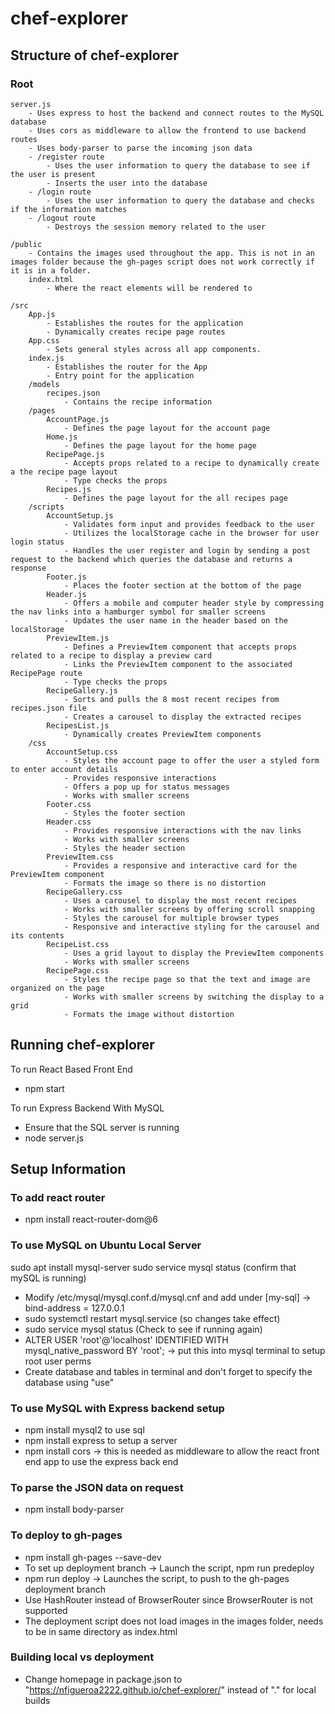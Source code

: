 # chef-explorer

## Structure of chef-explorer

### Root
    server.js
        - Uses express to host the backend and connect routes to the MySQL database
        - Uses cors as middleware to allow the frontend to use backend routes
        - Uses body-parser to parse the incoming json data
        - /register route
            - Uses the user information to query the database to see if the user is present
            - Inserts the user into the database
        - /login route
            - Uses the user information to query the database and checks if the information matches 
        - /logout route 
            - Destroys the session memory related to the user
    
    /public 
        - Contains the images used throughout the app. This is not in an images folder because the gh-pages script does not work correctly if it is in a folder.
        index.html
            - Where the react elements will be rendered to

    /src
        App.js
            - Establishes the routes for the application 
            - Dynamically creates recipe page routes
        App.css 
            - Sets general styles across all app components.
        index.js
            - Establishes the router for the App
            - Entry point for the application
        /models
            recipes.json
                - Contains the recipe information
        /pages 
            AccountPage.js
                - Defines the page layout for the account page
            Home.js
                - Defines the page layout for the home page
            RecipePage.js
                - Accepts props related to a recipe to dynamically create a the recipe page layout
                - Type checks the props
            Recipes.js
                - Defines the page layout for the all recipes page
        /scripts
            AccountSetup.js
                - Validates form input and provides feedback to the user
                - Utilizes the localStorage cache in the browser for user login status
                - Handles the user register and login by sending a post request to the backend which queries the database and returns a response
            Footer.js
                - Places the footer section at the bottom of the page
            Header.js
                - Offers a mobile and computer header style by compressing the nav links into a hamburger symbol for smaller screens
                - Updates the user name in the header based on the localStorage
            PreviewItem.js
                - Defines a PreviewItem component that accepts props related to a recipe to display a preview card
                - Links the PreviewItem component to the associated RecipePage route
                - Type checks the props
            RecipeGallery.js
                - Sorts and pulls the 8 most recent recipes from recipes.json file
                - Creates a carousel to display the extracted recipes
            RecipesList.js
                - Dynamically creates PreviewItem components
        /css
            AccountSetup.css
                - Styles the account page to offer the user a styled form to enter account details
                - Provides responsive interactions
                - Offers a pop up for status messages
                - Works with smaller screens
            Footer.css
                - Styles the footer section 
            Header.css
                - Provides responsive interactions with the nav links
                - Works with smaller screens
                - Styles the header section
            PreviewItem.css
                - Provides a responsive and interactive card for the PreviewItem component
                - Formats the image so there is no distortion 
            RecipeGallery.css
                - Uses a carousel to display the most recent recipes
                - Works with smaller screens by offering scroll snapping 
                - Styles the carousel for multiple browser types 
                - Responsive and interactive styling for the carousel and its contents
            RecipeList.css
                - Uses a grid layout to display the PreviewItem components
                - Works with smaller screens
            RecipePage.css
                - Styles the recipe page so that the text and image are organized on the page
                - Works with smaller screens by switching the display to a grid 
                - Formats the image without distortion


## Running chef-explorer
To run React Based Front End 
- npm start

To run Express Backend With MySQL
- Ensure that the SQL server is running
- node server.js

## Setup Information
### To add react router
- npm install react-router-dom@6

### To use MySQL on Ubuntu Local Server
sudo apt install mysql-server
sudo service mysql status (confirm that mySQL is running)
- Modify /etc/mysql/mysql.conf.d/mysql.cnf and add under [my-sql] ->  bind-address = 127.0.0.1
- sudo systemctl restart mysql.service (so changes take effect)
- sudo service mysql status (Check to see if running again)
- ALTER USER 'root'@'localhost' IDENTIFIED WITH mysql_native_password BY 'root'; -> put this into mysql terminal to setup root user perms
- Create database and tables in terminal and don't forget to specify the database using "use"

### To use MySQL with Express backend setup
- npm install mysql2 to use sql 
- npm install express to setup a server
- npm install cors -> this is needed as middleware to allow the react front end app to use the express back end

### To parse the JSON data on request 
- npm install body-parser

### To deploy to gh-pages
- npm install gh-pages --save-dev
- To set up deployment branch -> Launch the script, npm run predeploy 
- npm run deploy -> Launches the script, to push to the gh-pages deployment branch
- Use HashRouter instead of BrowserRouter since BrowserRouter is not supported 
- The deployment script does not load images in the images folder, needs to be in same directory as index.html

### Building local vs deployment
- Change homepage in package.json to "https://nfigueroa2222.github.io/chef-explorer/" instead of "." for local builds
